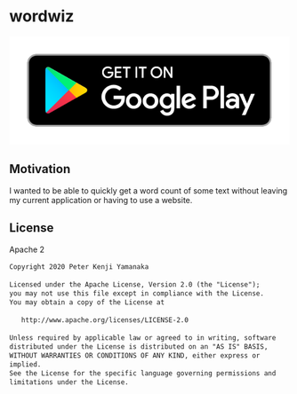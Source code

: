 # wordwiz

[![Get it on Google Play](https://raw.githubusercontent.com/pyamsoft/wordwiz/master/art/google-play-badge.png)][1]

## Motivation

I wanted to be able to quickly get a word count of some text without leaving
my current application or having to use a website.

[1]: https://play.google.com/store/apps/details?id=com.pyamsoft.wordwiz

## License

Apache 2

```
Copyright 2020 Peter Kenji Yamanaka

Licensed under the Apache License, Version 2.0 (the "License");
you may not use this file except in compliance with the License.
You may obtain a copy of the License at

   http://www.apache.org/licenses/LICENSE-2.0

Unless required by applicable law or agreed to in writing, software
distributed under the License is distributed on an "AS IS" BASIS,
WITHOUT WARRANTIES OR CONDITIONS OF ANY KIND, either express or implied.
See the License for the specific language governing permissions and
limitations under the License.
```
